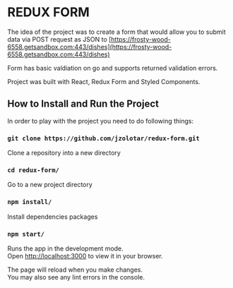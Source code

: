 # REDUX FORM

The idea of the project was to create a form that would allow you to submit data via POST request as JSON to [https://frosty-wood-6558.getsandbox.com:443/dishes](https://frosty-wood-6558.getsandbox.com:443/dishes)

Form has basic valdiation on go and supports returned validation errors.

Project was built with React, Redux Form and Styled Components.

## How to Install and Run the Project

In order to play with the project you need to do following things:

### `git clone https://github.com/jzolotar/redux-form.git`

Clone a repository into a new directory

### `cd redux-form/`

Go to a new project directory

### `npm install/`

Install dependencies packages

### `npm start/`

Runs the app in the development mode.\
Open [http://localhost:3000](http://localhost:3000) to view it in your browser.

The page will reload when you make changes.\
You may also see any lint errors in the console.
